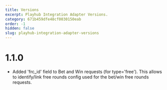 ```yaml
---
title: Versions
excerpt: Playhub Integration Adapter Versions.
category: 671b459dfe48cf0030150eab
order: -1
hidden: false
slug: playhub-integration-adapter-versions
---
```


# 1.1.0

- Added 'frc_id' field to Bet and Win requests (for type='free'). This allows to identify/link free rounds config used for the bet/win free rounds requests.